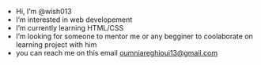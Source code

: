 -  Hi, I’m @wish013
-  I’m interested in web developement
-  I’m currently learning HTML/CSS
-  I’m looking for someone to mentor me 
or any begginer to coolaborate on learning project with him
-  you can reach me on this email
oumniareghioui13@gmail.com

